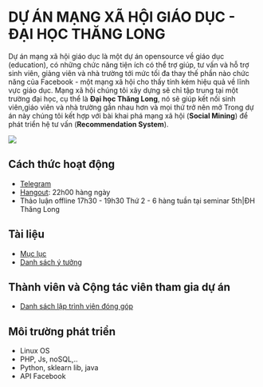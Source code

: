 # DỰ ÁN MẠNG XÃ HỘI GIÁO DỤC - ĐẠI HỌC THĂNG LONG

Dự án mạng xã hội giáo dục là một dự án opensource về giáo dục (education), có những chức năng tiện ích có thể trợ giúp, tư vấn và hỗ trợ sinh viên, giảng viên và nhà trường tới mức tối đa thay thế phần nào chức năng của Facebook - một mạng xã hội cho thấy tính kém hiệu quả về lĩnh vực giáo dục. Mạng xã hội chúng tôi xây dựng sẽ chỉ tập trung tại một trường đại học, cụ thể là **Đại học Thăng Long**, nó sẽ giúp kết nối sinh viên,giáo viên và nhà trường gần nhau hơn và mọi thứ trở nên mở Trong dự án này chúng tôi kết hợp với bài khai phá mạng xã hội (**Social Mining**) để phát triển hệ tư vấn (**Recommendation System**).

![](https://github.com/thang-long-social-network/Documents/blob/master/img/thanglong.png)

## Cách thức hoạt động

- [Telegram](https://telegram.me/joinchat/BfmH40DKhfO_CW8OHxNbiQ)
- [Hangout](event.livefb.me): 22h00 hàng ngày
- Thảo luận offline 17h30 - 19h30 Thứ 2 - 6 hàng tuần tại seminar 5th|ĐH Thăng Long
## Tài liệu

- [Mục lục](00_index.md)
- [Danh sách ý tưởng](ytuong.md)

## Thành viên và Cộng tác viên tham gia dự án

- [Danh sách lập trình viên đóng góp](nhomphattrien.md)

## Môi trường phát triển

- Linux OS
- PHP, Js, noSQL,..
- Python, sklearn lib, java
- API Facebook
